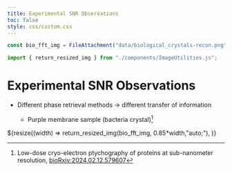 ```yaml
---
title: Experimental SNR Observations
toc: false
style: css/custom.css
---
```


```js
const bio_fft_img = FileAttachment("data/biological_crystals-recon.png").href;

import { return_resized_img } from "./components/ImageUtilities.js";
```

# Experimental SNR Observations

- Different phase retrieval methods &rarr; different transfer of information

  - Purple membrane sample (bacteria crystal)[^1]

<div class="card" style="background: var(--theme-foreground);">
  <div class="img-container">
    ${resize((width) =>
      return_resized_img(bio_fft_img, 0.85*width,"auto;"),
    )}
  </div>
</div>

[^1]: Low-dose cryo-electron ptychography of proteins at sub-nanometer resolution, [bioRxiv:2024.02.12.579607](https://www.biorxiv.org/content/10.1101/2024.02.12.579607v2)
